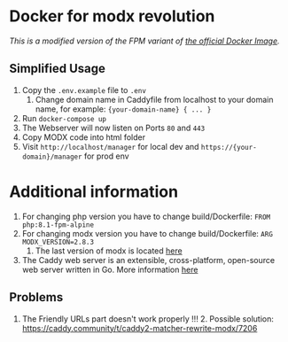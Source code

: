 # Docker for modx revolution 

*This is a modified version of the FPM variant of [the official Docker Image](https://github.com/modxcms/docker-modx).*

## Simplified Usage
1. Copy the `.env.example` file to `.env`
   1. Change domain name in Caddyfile from localhost to your domain name, for example: ``{your-domain-name} { ... }``
2. Run `docker-compose up`
3. The Webserver will now listen on Ports `80` and `443`
4. Copy MODX code into html folder
5. Visit `http://localhost/manager` for local dev and `https://{your-domain}/manager` for prod env

# Additional information
1. For changing php version you have to change build/Dockerfile: ``FROM php:8.1-fpm-alpine``
2. For changing modx version you have to change build/Dockerfile: ``ARG MODX_VERSION=2.8.3``
   1. The last version of modx is located [here](https://modx.com/download)
3. The Caddy web server is an extensible, cross-platform, open-source web server written in Go. More information [here](https://caddyserver.com/)


## Problems
1. The Friendly URLs part doesn't work properly !!!
   2. Possible solution: https://caddy.community/t/caddy2-matcher-rewrite-modx/7206
